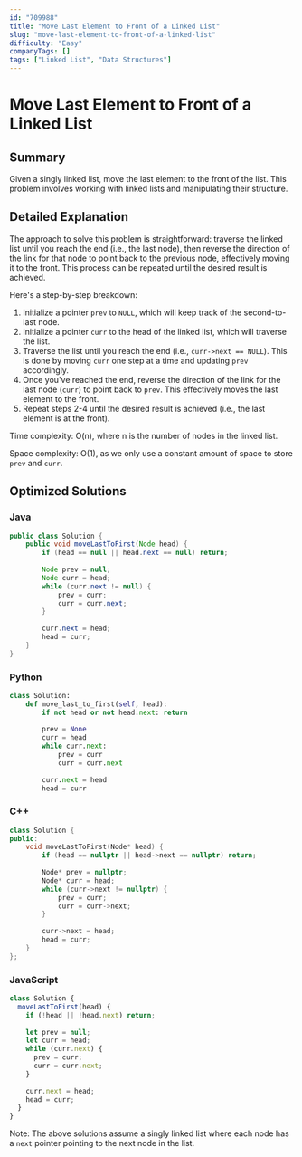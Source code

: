 ```yaml
---
id: "709988"
title: "Move Last Element to Front of a Linked List"
slug: "move-last-element-to-front-of-a-linked-list"
difficulty: "Easy"
companyTags: []
tags: ["Linked List", "Data Structures"]
---
```


# Move Last Element to Front of a Linked List
## Summary
Given a singly linked list, move the last element to the front of the list. This problem involves working with linked lists and manipulating their structure.

## Detailed Explanation
The approach to solve this problem is straightforward: traverse the linked list until you reach the end (i.e., the last node), then reverse the direction of the link for that node to point back to the previous node, effectively moving it to the front. This process can be repeated until the desired result is achieved.

Here's a step-by-step breakdown:

1. Initialize a pointer `prev` to `NULL`, which will keep track of the second-to-last node.
2. Initialize a pointer `curr` to the head of the linked list, which will traverse the list.
3. Traverse the list until you reach the end (i.e., `curr->next == NULL`). This is done by moving `curr` one step at a time and updating `prev` accordingly.
4. Once you've reached the end, reverse the direction of the link for the last node (`curr`) to point back to `prev`. This effectively moves the last element to the front.
5. Repeat steps 2-4 until the desired result is achieved (i.e., the last element is at the front).

Time complexity: O(n), where n is the number of nodes in the linked list.

Space complexity: O(1), as we only use a constant amount of space to store `prev` and `curr`.

## Optimized Solutions

### Java
```java
public class Solution {
    public void moveLastToFirst(Node head) {
        if (head == null || head.next == null) return;
        
        Node prev = null;
        Node curr = head;
        while (curr.next != null) {
            prev = curr;
            curr = curr.next;
        }
        
        curr.next = head;
        head = curr;
    }
}
```

### Python
```python
class Solution:
    def move_last_to_first(self, head):
        if not head or not head.next: return
        
        prev = None
        curr = head
        while curr.next:
            prev = curr
            curr = curr.next
        
        curr.next = head
        head = curr
```

### C++
```cpp
class Solution {
public:
    void moveLastToFirst(Node* head) {
        if (head == nullptr || head->next == nullptr) return;
        
        Node* prev = nullptr;
        Node* curr = head;
        while (curr->next != nullptr) {
            prev = curr;
            curr = curr->next;
        }
        
        curr->next = head;
        head = curr;
    }
};
```

### JavaScript
```javascript
class Solution {
  moveLastToFirst(head) {
    if (!head || !head.next) return;
    
    let prev = null;
    let curr = head;
    while (curr.next) {
      prev = curr;
      curr = curr.next;
    }
    
    curr.next = head;
    head = curr;
  }
}
```
Note: The above solutions assume a singly linked list where each node has a `next` pointer pointing to the next node in the list.